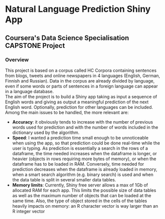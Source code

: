 # Natural Language Prediction Shiny App
## Coursera's Data Science Specialisation CAPSTONE Project

### Overview
This project is based on a corpus called HC Corpora containing sentences from blogs, tweets and online newspapers in 4 languages (English, German, Finnish and Russian). Data in the corpus are already divided by language, even if some words or parts of sentences in a foreign language can appear in a language database.  
The aim of the project is to build a Shiny app taking as input a sequence of English words and giving as output a meaningful prediction of the next English word. Optionally, prediction for other languages can be included. 
Among the main issues to be handled, the more relevant are:  
-    **Accuracy**: it obviously tends to increase with the number of previous words used for prediction and with the number of words included in the dictionary used by the algorithm.    
-    **Speed**: I wanted a prediction time small enough to be unnoticeable  when using the app, so that prediction could be done real-time while the user is typing. As prediction is essentially a search in the rows of a dataframe, the time needed increases when the dataframe is longer, or heavier (objects in rows requiring more bytes of memory), or when the dataframe has to be loaded in RAM. Conversely, time needed for prediction decreases when the dataframe is already loaded in memory, when a smart search algorithm (e.g. binary search) is used and when the data table is split in several smaller data tables.    
-    **Memory limits**: Currently, Shiny free server allows a max of 1Gb of allocated RAM for each app. This limits the possible size of data tables as well as the maximum number of objects that can be loaded at the same time. Also, the type of object stored in the cells of the tables heavily impacts on memory: an R character vector is way larger than an R integer vector